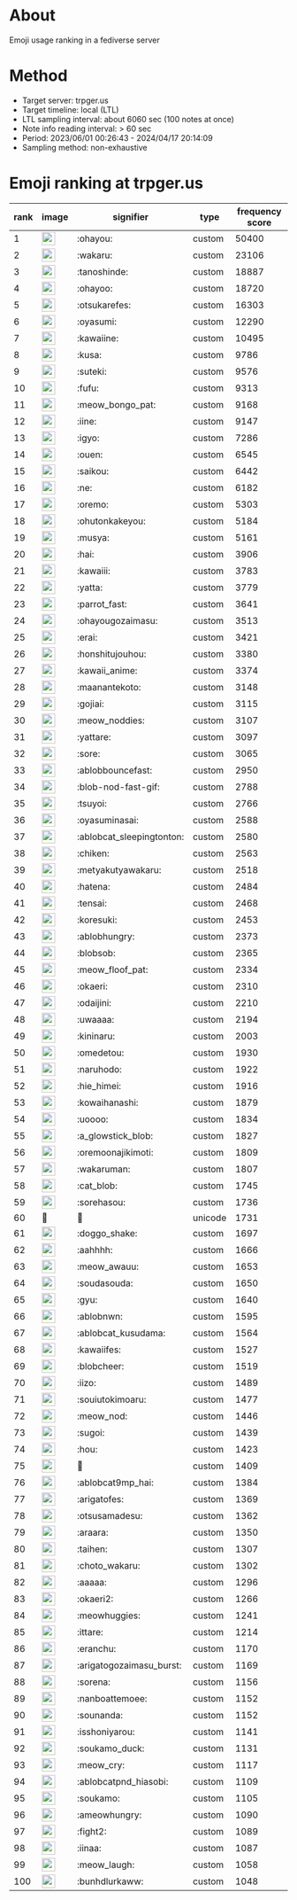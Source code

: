 # About
Emoji usage ranking in a fediverse server

# Method
- Target server: trpger.us
- Target timeline: local (LTL)
- LTL sampling interval: about 6060 sec (100 notes at once)
- Note info reading interval: > 60 sec
- Period: 2023/06/01 00:26:43 - 2024/04/17 20:14:09 
- Sampling method: non-exhaustive

# Emoji ranking at trpger.us

|rank|image|signifier|type|frequency score|
|----|----|----|----|----|
|1|<img height="24" src="https://trpger.us/emoji/ohayou.webp">|:ohayou:|custom|50400|
|2|<img height="24" src="https://trpger.us/emoji/wakaru.webp">|:wakaru:|custom|23106|
|3|<img height="24" src="https://trpger.us/emoji/tanoshinde.webp">|:tanoshinde:|custom|18887|
|4|<img height="24" src="https://trpger.us/emoji/ohayoo.webp">|:ohayoo:|custom|18720|
|5|<img height="24" src="https://trpger.us/emoji/otsukarefes.webp">|:otsukarefes:|custom|16303|
|6|<img height="24" src="https://trpger.us/emoji/oyasumi.webp">|:oyasumi:|custom|12290|
|7|<img height="24" src="https://trpger.us/emoji/kawaiine.webp">|:kawaiine:|custom|10495|
|8|<img height="24" src="https://trpger.us/emoji/kusa.webp">|:kusa:|custom|9786|
|9|<img height="24" src="https://trpger.us/emoji/suteki.webp">|:suteki:|custom|9576|
|10|<img height="24" src="https://trpger.us/emoji/fufu.webp">|:fufu:|custom|9313|
|11|<img height="24" src="https://trpger.us/emoji/meow_bongo_pat.webp">|:meow_bongo_pat:|custom|9168|
|12|<img height="24" src="https://trpger.us/emoji/iine.webp">|:iine:|custom|9147|
|13|<img height="24" src="https://trpger.us/emoji/igyo.webp">|:igyo:|custom|7286|
|14|<img height="24" src="https://trpger.us/emoji/ouen.webp">|:ouen:|custom|6545|
|15|<img height="24" src="https://trpger.us/emoji/saikou.webp">|:saikou:|custom|6442|
|16|<img height="24" src="https://trpger.us/emoji/ne.webp">|:ne:|custom|6182|
|17|<img height="24" src="https://trpger.us/emoji/oremo.webp">|:oremo:|custom|5303|
|18|<img height="24" src="https://trpger.us/emoji/ohutonkakeyou.webp">|:ohutonkakeyou:|custom|5184|
|19|<img height="24" src="https://trpger.us/emoji/musya.webp">|:musya:|custom|5161|
|20|<img height="24" src="https://trpger.us/emoji/hai.webp">|:hai:|custom|3906|
|21|<img height="24" src="https://trpger.us/emoji/kawaiii.webp">|:kawaiii:|custom|3783|
|22|<img height="24" src="https://trpger.us/emoji/yatta.webp">|:yatta:|custom|3779|
|23|<img height="24" src="https://trpger.us/emoji/parrot_fast.webp">|:parrot_fast:|custom|3641|
|24|<img height="24" src="https://trpger.us/emoji/ohayougozaimasu.webp">|:ohayougozaimasu:|custom|3513|
|25|<img height="24" src="https://trpger.us/emoji/erai.webp">|:erai:|custom|3421|
|26|<img height="24" src="https://trpger.us/emoji/honshitujouhou.webp">|:honshitujouhou:|custom|3380|
|27|<img height="24" src="https://trpger.us/emoji/kawaii_anime.webp">|:kawaii_anime:|custom|3374|
|28|<img height="24" src="https://trpger.us/emoji/maanantekoto.webp">|:maanantekoto:|custom|3148|
|29|<img height="24" src="https://trpger.us/emoji/gojiai.webp">|:gojiai:|custom|3115|
|30|<img height="24" src="https://trpger.us/emoji/meow_noddies.webp">|:meow_noddies:|custom|3107|
|31|<img height="24" src="https://trpger.us/emoji/yattare.webp">|:yattare:|custom|3097|
|32|<img height="24" src="https://trpger.us/emoji/sore.webp">|:sore:|custom|3065|
|33|<img height="24" src="https://trpger.us/emoji/ablobbouncefast.webp">|:ablobbouncefast:|custom|2950|
|34|<img height="24" src="https://trpger.us/emoji/blob-nod-fast-gif.webp">|:blob-nod-fast-gif:|custom|2788|
|35|<img height="24" src="https://trpger.us/emoji/tsuyoi.webp">|:tsuyoi:|custom|2766|
|36|<img height="24" src="https://trpger.us/emoji/oyasuminasai.webp">|:oyasuminasai:|custom|2588|
|37|<img height="24" src="https://trpger.us/emoji/ablobcat_sleepingtonton.webp">|:ablobcat_sleepingtonton:|custom|2580|
|38|<img height="24" src="https://trpger.us/emoji/chiken.webp">|:chiken:|custom|2563|
|39|<img height="24" src="https://trpger.us/emoji/metyakutyawakaru.webp">|:metyakutyawakaru:|custom|2518|
|40|<img height="24" src="https://trpger.us/emoji/hatena.webp">|:hatena:|custom|2484|
|41|<img height="24" src="https://trpger.us/emoji/tensai.webp">|:tensai:|custom|2468|
|42|<img height="24" src="https://trpger.us/emoji/koresuki.webp">|:koresuki:|custom|2453|
|43|<img height="24" src="https://trpger.us/emoji/ablobhungry.webp">|:ablobhungry:|custom|2373|
|44|<img height="24" src="https://trpger.us/emoji/blobsob.webp">|:blobsob:|custom|2365|
|45|<img height="24" src="https://trpger.us/emoji/meow_floof_pat.webp">|:meow_floof_pat:|custom|2334|
|46|<img height="24" src="https://trpger.us/emoji/okaeri.webp">|:okaeri:|custom|2310|
|47|<img height="24" src="https://trpger.us/emoji/odaijini.webp">|:odaijini:|custom|2210|
|48|<img height="24" src="https://trpger.us/emoji/uwaaaa.webp">|:uwaaaa:|custom|2194|
|49|<img height="24" src="https://trpger.us/emoji/kininaru.webp">|:kininaru:|custom|2003|
|50|<img height="24" src="https://trpger.us/emoji/omedetou.webp">|:omedetou:|custom|1930|
|51|<img height="24" src="https://trpger.us/emoji/naruhodo.webp">|:naruhodo:|custom|1922|
|52|<img height="24" src="https://trpger.us/emoji/hie_himei.webp">|:hie_himei:|custom|1916|
|53|<img height="24" src="https://trpger.us/emoji/kowaihanashi.webp">|:kowaihanashi:|custom|1879|
|54|<img height="24" src="https://trpger.us/emoji/uoooo.webp">|:uoooo:|custom|1834|
|55|<img height="24" src="https://trpger.us/emoji/a_glowstick_blob.webp">|:a_glowstick_blob:|custom|1827|
|56|<img height="24" src="https://trpger.us/emoji/oremoonajikimoti.webp">|:oremoonajikimoti:|custom|1809|
|57|<img height="24" src="https://trpger.us/emoji/wakaruman.webp">|:wakaruman:|custom|1807|
|58|<img height="24" src="https://trpger.us/emoji/cat_blob.webp">|:cat_blob:|custom|1745|
|59|<img height="24" src="https://trpger.us/emoji/sorehasou.webp">|:sorehasou:|custom|1736|
|60|🍮|🍮|unicode|1731|
|61|<img height="24" src="https://trpger.us/emoji/doggo_shake.webp">|:doggo_shake:|custom|1697|
|62|<img height="24" src="https://trpger.us/emoji/aahhhh.webp">|:aahhhh:|custom|1666|
|63|<img height="24" src="https://trpger.us/emoji/meow_awauu.webp">|:meow_awauu:|custom|1653|
|64|<img height="24" src="https://trpger.us/emoji/soudasouda.webp">|:soudasouda:|custom|1650|
|65|<img height="24" src="https://trpger.us/emoji/gyu.webp">|:gyu:|custom|1640|
|66|<img height="24" src="https://trpger.us/emoji/ablobnwn.webp">|:ablobnwn:|custom|1595|
|67|<img height="24" src="https://trpger.us/emoji/ablobcat_kusudama.webp">|:ablobcat_kusudama:|custom|1564|
|68|<img height="24" src="https://trpger.us/emoji/kawaiifes.webp">|:kawaiifes:|custom|1527|
|69|<img height="24" src="https://trpger.us/emoji/blobcheer.webp">|:blobcheer:|custom|1519|
|70|<img height="24" src="https://trpger.us/emoji/iizo.webp">|:iizo:|custom|1489|
|71|<img height="24" src="https://trpger.us/emoji/souiutokimoaru.webp">|:souiutokimoaru:|custom|1477|
|72|<img height="24" src="https://trpger.us/emoji/meow_nod.webp">|:meow_nod:|custom|1446|
|73|<img height="24" src="https://trpger.us/emoji/sugoi.webp">|:sugoi:|custom|1439|
|74|<img height="24" src="https://trpger.us/emoji/hou.webp">|:hou:|custom|1423|
|75|<img height="24" src="https://trpger.us/emoji/birthday.webp">|:birthday:|custom|1409|
|76|<img height="24" src="https://trpger.us/emoji/ablobcat9mp_hai.webp">|:ablobcat9mp_hai:|custom|1384|
|77|<img height="24" src="https://trpger.us/emoji/arigatofes.webp">|:arigatofes:|custom|1369|
|78|<img height="24" src="https://trpger.us/emoji/otsusamadesu.webp">|:otsusamadesu:|custom|1362|
|79|<img height="24" src="https://trpger.us/emoji/araara.webp">|:araara:|custom|1350|
|80|<img height="24" src="https://trpger.us/emoji/taihen.webp">|:taihen:|custom|1307|
|81|<img height="24" src="https://trpger.us/emoji/choto_wakaru.webp">|:choto_wakaru:|custom|1302|
|82|<img height="24" src="https://trpger.us/emoji/aaaaa.webp">|:aaaaa:|custom|1296|
|83|<img height="24" src="https://trpger.us/emoji/okaeri2.webp">|:okaeri2:|custom|1266|
|84|<img height="24" src="https://trpger.us/emoji/meowhuggies.webp">|:meowhuggies:|custom|1241|
|85|<img height="24" src="https://trpger.us/emoji/ittare.webp">|:ittare:|custom|1214|
|86|<img height="24" src="https://trpger.us/emoji/eranchu.webp">|:eranchu:|custom|1170|
|87|<img height="24" src="https://trpger.us/emoji/arigatogozaimasu_burst.webp">|:arigatogozaimasu_burst:|custom|1169|
|88|<img height="24" src="https://trpger.us/emoji/sorena.webp">|:sorena:|custom|1156|
|89|<img height="24" src="https://trpger.us/emoji/nanboattemoee.webp">|:nanboattemoee:|custom|1152|
|90|<img height="24" src="https://trpger.us/emoji/sounanda.webp">|:sounanda:|custom|1152|
|91|<img height="24" src="https://trpger.us/emoji/isshoniyarou.webp">|:isshoniyarou:|custom|1141|
|92|<img height="24" src="https://trpger.us/emoji/soukamo_duck.webp">|:soukamo_duck:|custom|1131|
|93|<img height="24" src="https://trpger.us/emoji/meow_cry.webp">|:meow_cry:|custom|1117|
|94|<img height="24" src="https://trpger.us/emoji/ablobcatpnd_hiasobi.webp">|:ablobcatpnd_hiasobi:|custom|1109|
|95|<img height="24" src="https://trpger.us/emoji/soukamo.webp">|:soukamo:|custom|1105|
|96|<img height="24" src="https://trpger.us/emoji/ameowhungry.webp">|:ameowhungry:|custom|1090|
|97|<img height="24" src="https://trpger.us/emoji/fight2.webp">|:fight2:|custom|1089|
|98|<img height="24" src="https://trpger.us/emoji/iinaa.webp">|:iinaa:|custom|1087|
|99|<img height="24" src="https://trpger.us/emoji/meow_laugh.webp">|:meow_laugh:|custom|1058|
|100|<img height="24" src="https://trpger.us/emoji/bunhdlurkaww.webp">|:bunhdlurkaww:|custom|1048|
